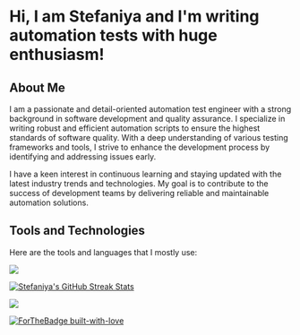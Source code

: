 # Hi, I am Stefaniya and I'm writing automation tests with huge enthusiasm!

## About Me
I am a passionate and detail-oriented automation test engineer with a strong background in software development and quality assurance. I specialize in writing robust and efficient automation scripts to ensure the highest standards of software quality. With a deep understanding of various testing frameworks and tools, I strive to enhance the development process by identifying and addressing issues early.

I have a keen interest in continuous learning and staying updated with the latest industry trends and technologies. My goal is to contribute to the success of development teams by delivering reliable and maintainable automation solutions.

## Tools and Technologies
Here are the tools and languages that I mostly use:

<a href="https://skillicons.dev">
  <img src="https://skillicons.dev/icons?i=cs,js,html,css,postman,docker,dotnet,visualstudio,vscode,nodejs,github,selenium,grafana,prometheus,mongodb,mysql,windows,wordpress&perline=9" />
</a>
<p></p>
<p>
  <a href="https://github.com/DenverCoder1/github-readme-streak-stats">
    <img src="https://github-readme-streak-stats.herokuapp.com/?user=StefRuseva88&theme=blue-green" alt="Stefaniya's GitHub Streak Stats">
  </a>
</p>

<p>
  <img src="https://github-readme-stats.vercel.app/api/top-langs/?username=StefRuseva88&theme=synthwave" />
</p>

<p>
  <a href="https://GitHub.com/Naereen/">
    <img src="http://ForTheBadge.com/images/badges/built-with-love.svg" alt="ForTheBadge built-with-love">
  </a>
</p>
